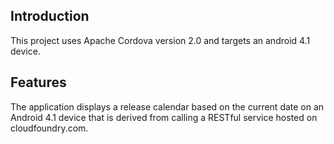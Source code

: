 Introduction
------------

This project uses Apache Cordova version 2.0 and targets an android 4.1 device.

Features
--------

The application displays a release calendar based on the current date on an Android 4.1 device that is derived from calling a RESTful service hosted on cloudfoundry.com.
